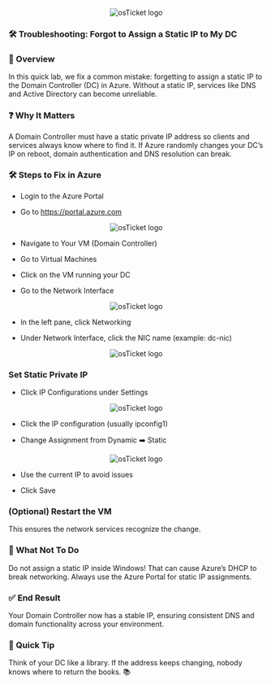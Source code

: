 <p align="center">
<img src="https://i.imgur.com/pqTjnLb.png" alt="osTicket logo"/>
</p>

### 🛠️ Troubleshooting: Forgot to Assign a Static IP to My DC

### 🧩 Overview
In this quick lab, we fix a common mistake: forgetting to assign a static IP to the Domain Controller (DC) in Azure. Without a static IP, services like DNS and Active Directory can become unreliable.

### ❓ Why It Matters
A Domain Controller must have a static private IP address so clients and services always know where to find it. If Azure randomly changes your DC’s IP on reboot, domain authentication and DNS resolution can break.

### 🛠️ Steps to Fix in Azure
- Login to the Azure Portal

- Go to https://portal.azure.com

<p align="center">
<img src="https://i.imgur.com/qCz50rw.png" alt="osTicket logo"/>
</p>

- Navigate to Your VM (Domain Controller)

- Go to Virtual Machines

- Click on the VM running your DC

- Go to the Network Interface

<p align="center">
<img src="https://i.imgur.com/VAzqb3E.png" alt="osTicket logo"/>
</p>

- In the left pane, click Networking

- Under Network Interface, click the NIC name (example: dc-nic)

<p align="center">
<img src="https://i.imgur.com/DT6I835.png" alt="osTicket logo"/>
</p>

### Set Static Private IP

- Click IP Configurations under Settings

<p align="center">
<img src="https://i.imgur.com/hZzRxlo.png" alt="osTicket logo"/>
</p>

- Click the IP configuration (usually ipconfig1)

- Change Assignment from Dynamic ➡️ Static

<p align="center">
<img src="https://i.imgur.com/5vQNIvv.png" alt="osTicket logo"/>
</p>

- Use the current IP to avoid issues

- Click Save

### (Optional) Restart the VM
This ensures the network services recognize the change.

### 🚫 What Not To Do
Do not assign a static IP inside Windows!
That can cause Azure’s DHCP to break networking. Always use the Azure Portal for static IP assignments.

### ✅ End Result
Your Domain Controller now has a stable IP, ensuring consistent DNS and domain functionality across your environment.

### 💬 Quick Tip
Think of your DC like a library. If the address keeps changing, nobody knows where to return the books. 📚
